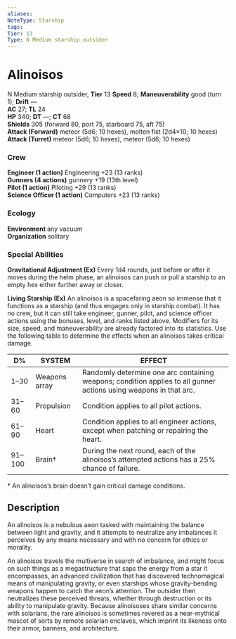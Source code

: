 ```yaml
---
aliases: 
NoteType: Starship
tags: 
Tier: 13
Type: N Medium starship outsider  
---
```


# Alinoisos

N Medium starship outsider, **Tier** 13
**Speed** 8; **Maneuverability** good (turn 1); **Drift** —  
**AC** 27; **TL** 24  
**HP** 340; **DT** —; **CT** 68  
**Shields** 305 (forward 80, port 75, starboard 75, aft 75)  
**Attack (Forward)** meteor (5d6; 10 hexes), molten fist (2d4×10; 10 hexes)  
**Attack (Turret)** meteor (5d6; 10 hexes), meteor (5d6; 10 hexes)

### Crew

**Engineer (1 action)** Engineering +23 (13 ranks)  
**Gunners (4 actions)** gunnery +19 (13th level)  
**Pilot (1 action)** Piloting +29 (13 ranks)  
**Science Officer (1 action)** Computers +23 (13 ranks)

### Ecology

**Environment** any vacuum  
**Organization** solitary

### Special Abilities

**Gravitational Adjustment (Ex)** Every 1d4 rounds, just before or after it moves during the helm phase, an alinoisos can push or pull a starship to an empty hex either further away or closer.  
  
**Living Starship (Ex)** An alinoisos is a spacefaring aeon so immense that it functions as a starship (and thus engages only in starship combat). It has no crew, but it can still take engineer, gunner, pilot, and science officer actions using the bonuses, level, and ranks listed above. Modifiers for its size, speed, and maneuverability are already factored into its statistics. Use the following table to determine the effects when an alinoisos takes critical damage.

| D%     | SYSTEM        | EFFECT                                                                                                            |
|--------|---------------|-------------------------------------------------------------------------------------------------------------------|
| 1–30   | Weapons array | Randomly determine one arc containing weapons; condition applies to all gunner actions using weapons in that arc. |
| 31–60  | Propulsion    | Condition applies to all pilot actions.                                                                           |
| 61–90  | Heart         | Condition applies to all engineer actions, except when patching or repairing the heart.                           |
| 91–100 | Brain†        | During the next round, each of the alinoisos’s attempted actions has a 25% chance of failure.                     |


† An alinoisos’s brain doesn’t gain critical damage conditions.

## Description

An alinoisos is a nebulous aeon tasked with maintaining the balance between light and gravity, and it attempts to neutralize any imbalances it perceives by any means necessary and with no concern for ethics or morality.  
  
An alinoisos travels the multiverse in search of imbalance, and might focus on such things as a megastructure that saps the energy from a star it encompasses, an advanced civilization that has discovered technomagical means of manipulating gravity, or even starships whose gravity-bending weapons happen to catch the aeon’s attention. The outsider then neutralizes these perceived threats, whether through destruction or its ability to manipulate gravity. Because alinoisoses share similar concerns with solarians, the rare alinoisos is sometimes revered as a near-mythical mascot of sorts by remote solarian enclaves, which imprint its likeness onto their armor, banners, and architecture.
